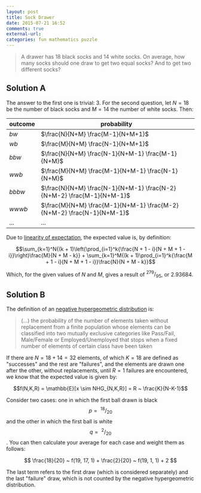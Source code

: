 ```yaml
---
layout: post
title: Sock Drawer
date: 2015-07-21 16:52
comments: true
external-url:
categories: fun mathematics puzzle
---
```


> A drawer has 18 black socks and 14 white socks. On average, how many socks should one draw to get two equal socks? And to get two different socks?

## Solution A

The answer to the first one is trivial: 3. For the second question, let $N = 18$ be the number of black socks and $M = 14$ the number of white socks. Then:

| outcome   | probability                                                           |
|-----------|-----------------------------------------------------------------------|
| $bw$      | $\frac{N}{N+M} \frac{M-1}{N+M+1}$                                     |
| $wb$      | $\frac{M}{N+M} \frac{N-1}{N+M+1}$                                     |
| $bbw$     | $\frac{N}{N+M} \frac{N-1}{N+M-1} \frac{M-1}{N+M}$                     |
| $wwb$     | $\frac{M}{N+M} \frac{M-1}{N+M-1} \frac{N-1}{N+M}$                     |
| $bbbw$    | $\frac{N}{N+M} \frac{N-1}{N+M-1} \frac{N-2}{N+M-2} \frac{M-1}{N+M-1}$ |
| $wwwb$    | $\frac{M}{N+M} \frac{M-1}{N+M-1} \frac{M-2}{N+M-2} \frac{N-1}{N+M-1}$ |
| ...       | ...                                                                   |

Due to [linearity of expectation](http://www.cse.iitd.ac.in/~mohanty/col106/Resources/linearity_expectation.pdf), the expected value is, by definition:

$$\sum_{k=1}^N{(k + 1)\left(\prod_{i=1}^k{\frac{N + 1 - i}{N + M + 1 - i}}\right)\frac{M}{N + M - k}} +
\sum_{k=1}^M{(k + 1)\prod_{i=1}^k{\frac{M + 1 - i}{N + M + 1 - i}}\frac{N}{N + M - k}}$$

Which, for the given values of $N$ and $M$, gives a result of $^{279}/_{95}$, or 2.93684.

## Solution B

The definition of an [negative hypergeometric distribution](http://en.wikipedia.org/wiki/Negative_hypergeometric_distribution) is:

> (...) the probability of the number of elements taken without replacement from a finite population whose elements can be classified into two mutually exclusive categories like Pass/Fail, Male/Female or Employed/Unemployed that stops when a fixed number of elements of certain class have been taken

If there are $N = 18 + 14 = 32$ elements, of which $K = 18$ are defined as "successes" and the rest are "failures", and the elements are drawn one after the other, without replacements, until $R = 1$ failures are encountered, we know that the expected value is given by:

$$f(N,K,R) = \mathbb{E}[x \sim NHG_{N,K,R}] = R ~ \frac{K}{N-K-1}$$

Consider two cases: one in which the first ball drawn is black $$p =~^{18}/_{20}$$ and the other in which the first ball is white $$q =~^2/_{20}$$. You can then calculate your average for each case and weight them as follows:

$$
\frac{18}{20} ~ f(19, 17, 1) + \frac{2}{20} ~ f(19, 1, 1) + 2
$$

The last term refers to the first draw (which is considered separately) and the last "failure" draw, which is not counted by the negative hypergeometric distribution.
